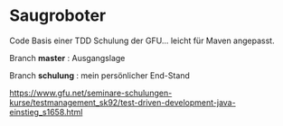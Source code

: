 # Saugroboter

Code Basis einer TDD Schulung der GFU... leicht für Maven angepasst.

Branch **master** : Ausgangslage

Branch **schulung** : mein persönlicher End-Stand

https://www.gfu.net/seminare-schulungen-kurse/testmanagement_sk92/test-driven-development-java-einstieg_s1658.html
